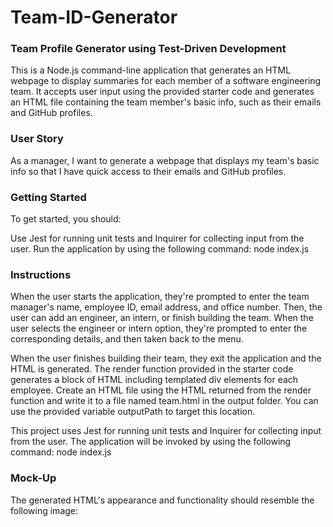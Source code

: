# Team-ID-Generator
### Team Profile Generator using Test-Driven Development
This is a Node.js command-line application that generates an HTML webpage to display summaries for each member of a software engineering team. It accepts user input using the provided starter code and generates an HTML file containing the team member's basic info, such as their emails and GitHub profiles.

### User Story
As a manager, I want to generate a webpage that displays my team's basic info so that I have quick access to their emails and GitHub profiles.

### Getting Started
To get started, you should:

Use Jest for running unit tests and Inquirer for collecting input from the user.
Run the application by using the following command: node index.js

### Instructions

When the user starts the application, they're prompted to enter the team manager's name, employee ID, email address, and office number. Then, the user can add an engineer, an intern, or finish building the team. When the user selects the engineer or intern option, they're prompted to enter the corresponding details, and then taken back to the menu.

When the user finishes building their team, they exit the application and the HTML is generated. The render function provided in the starter code generates a block of HTML including templated div elements for each employee. Create an HTML file using the HTML returned from the render function and write it to a file named team.html in the output folder. You can use the provided variable outputPath to target this location.

This project uses Jest for running unit tests and Inquirer for collecting input from the user. The application will be invoked by using the following command: node index.js

### Mock-Up
The generated HTML's appearance and functionality should resemble the following image: